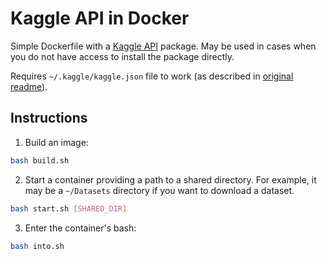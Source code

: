 # Kaggle API in Docker

Simple Dockerfile with a [Kaggle API](https://github.com/Kaggle/kaggle-api) package. May be used in cases when you do not have access to install the package directly.

Requires `~/.kaggle/kaggle.json` file to work (as described in [original readme](https://github.com/Kaggle/kaggle-api#api-credentials)).

## Instructions

1. Build an image:

```bash
bash build.sh
```

2. Start a container providing a path to a shared directory. For example, it may be a `~/Datasets` directory if you want to download a dataset.

```bash
bash start.sh [SHARED_DIR]
```

3. Enter the container's bash:

```bash
bash into.sh
```
